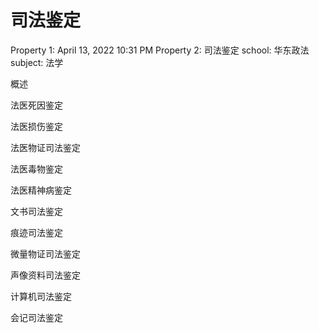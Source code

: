 # 司法鉴定

Property 1: April 13, 2022 10:31 PM
Property 2: 司法鉴定
school: 华东政法
subject: 法学

概述

法医死因鉴定

法医损伤鉴定

法医物证司法鉴定

法医毒物鉴定

法医精神病鉴定

文书司法鉴定

痕迹司法鉴定

微量物证司法鉴定

声像资料司法鉴定

计算机司法鉴定

会记司法鉴定